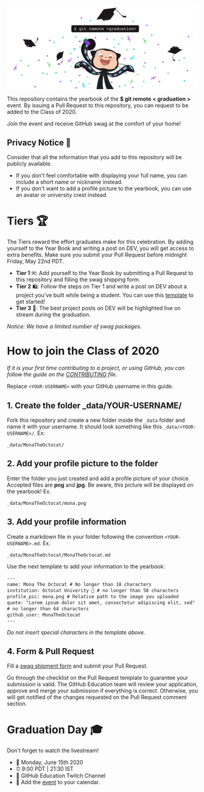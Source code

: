 
![Graduation Mona](assets/card-min.png)

This repository contains the yearbook of the **$ git remote < graduation >** event. By issuing a Pull Request to this repository, you can request to be added to the Class of 2020. 

Join the event and receive GitHub swag at the comfort of your home!

## Privacy Notice 👀
Consider that all the information that you add to this repository will be publicly available.

- If you don't feel comfortable with displaying your full name, you can include a short name or nickname instead.
- If you don't want to add a profile picture to the yearbook, you can use an avatar or university crest instead. 

# Tiers 🏆

The Tiers reward the effort graduates make for this celebration. By adding yourself to the Year Book and writing a post on DEV, you will get access to extra benefits. Make sure you submit your Pull Request before midnight Friday, May 22nd PDT.

- **Tier 1** ✉: Add yourself to the Year Book by submitting a Pull Request to this repository and filling the swag shipping form. 
- **Tier 2** 🛍: Follow the steps on Tier 1 and write a post on DEV about a project you've built while being a student. You can use this [template](https://dev.to/new/octograd2020) to get started!
- **Tier 3** 🏅: The best project posts on DEV will be highlighted live on stream during the graduation.

_Notice: We have a limited number of swag packages._

# How to join the Class of 2020
_If it is your first time contributing to a project, or using GitHub, you can follow the guide on the [CONTRIBUTING](CONTRIBUTING.md) file._

Replace `<YOUR-USERNAME>` with your GitHub username in this guide.

## 1. Create the folder _data/YOUR-USERNAME/ 
Fork this repository and create a new folder inside the `_data` folder and name it with your username. It should look something like this `_data/<YOUR-USERNAME>/`. Ex:

```
_data/MonaTheOctocat/
```

## 2. Add your profile picture to the folder
Enter the folder you just created and add a profile picture of your choice. Accepted files are **png** and **jpg**. Be aware, this picture will be displayed on the yearbook! Ex.

```
_data/MonaTheOctocat/mona.png
```

## 3. Add your profile information
Create a markdown file in your folder following the convention `<YOUR-USERNAME>.md`. Ex.

```
_data/MonaTheOctocat/MonaTheOctocat.md
```
Use the next template to add your information to the yearbook:
```
---
name: Mona The Octocat # No longer than 18 characters
institution: Octocat Univerity 🚩 # no longer than 58 characters
profile_pic: mona.png # Relative path to the image you uploaded
quote: "Lorem ipsum dolor sit amet, consectetur adipiscing elit, sed" # no longer than 64 characters
github_user: MonaTheOctocat
---
```

_Do not insert special characters in the template above._

## 4. Form & Pull Request

Fill a [swag shipment form](https://airtable.com/shrmuHxu38ZariKJi) and submit your Pull Request. 

Go through the checklist on the Pull Request template to guarantee your submission is valid. The GitHub Education team will review your application, approve and merge your submission if everything is correct. Otherwise, you will get notified of the changes requested on the Pull Request comment section. 

# Graduation Day 🎓
Don't forget to watch the livestream! 

- 📆 Monday, June 15th 2020
- ⏰ 9:00 PDT | 21:30 IST
- 📍 GitHub Education Twitch Channel
- 📎 Add the [event](http://www.google.com/calendar/event?action=TEMPLATE&dates=20200615T160000Z%2F20200615T183000Z&text=%24%20git%20remote%20%3Cgraduation%3E%20%F0%9F%8E%93&location=https%3A%2F%2Fwww.twitch.tv%2Fgithubeducation&details=) to your calendar.